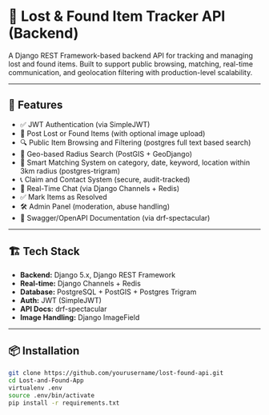 # 🧳 Lost & Found Item Tracker API (Backend)

A Django REST Framework-based backend API for tracking and managing lost and found items. Built to support public browsing, matching, real-time communication, and geolocation filtering with production-level scalability.

---

## 🚀 Features

- ✅ JWT Authentication (via SimpleJWT)
- 📝 Post Lost or Found Items (with optional image upload)
- 🔍 Public Item Browsing and Filtering (postgres full text based search)
- 📍 Geo-based Radius Search (PostGIS + GeoDjango)
- 🤝 Smart Matching System on category, date, keyword, location within 3km radius (postgres-trigram)
- 📞 Claim and Contact System (secure, audit-tracked)
- 💬 Real-Time Chat (via Django Channels + Redis)
- ✅ Mark Items as Resolved
- 🛠️ Admin Panel (moderation, abuse handling)
- 📄 Swagger/OpenAPI Documentation (via drf-spectacular)

---

## 🏗️ Tech Stack

- **Backend:** Django 5.x, Django REST Framework
- **Real-time:** Django Channels + Redis
- **Database:** PostgreSQL + PostGIS + Postgres Trigram
- **Auth:** JWT (SimpleJWT)
- **API Docs:** drf-spectacular
- **Image Handling:** Django ImageField

---

## 📦 Installation

```bash
git clone https://github.com/yourusername/lost-found-api.git
cd Lost-and-Found-App
virtualenv .env
source .env/bin/activate
pip install -r requirements.txt
